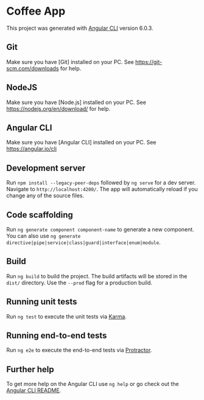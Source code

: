 # Coffee App

This project was generated with [Angular CLI](https://github.com/angular/angular-cli) version 6.0.3.


## Git
Make sure you have [Git] installed on your PC. See https://git-scm.com/downloads for help. 

## NodeJS
Make sure you have [Node.js] installed on your PC. See https://nodejs.org/en/download/ for help. 

## Angular CLI
Make sure you have [Angular CLI] installed on your PC. See https://angular.io/cli

## Development server

Run `npm install --legacy-peer-deps` followed by `ng serve` for a dev server. Navigate to `http://localhost:4200/`. The app will automatically reload if you change any of the source files.

## Code scaffolding

Run `ng generate component component-name` to generate a new component. You can also use `ng generate directive|pipe|service|class|guard|interface|enum|module`.

## Build

Run `ng build` to build the project. The build artifacts will be stored in the `dist/` directory. Use the `--prod` flag for a production build.

## Running unit tests

Run `ng test` to execute the unit tests via [Karma](https://karma-runner.github.io).

## Running end-to-end tests

Run `ng e2e` to execute the end-to-end tests via [Protractor](http://www.protractortest.org/).

## Further help

To get more help on the Angular CLI use `ng help` or go check out the [Angular CLI README](https://github.com/angular/angular-cli/blob/master/README.md).
